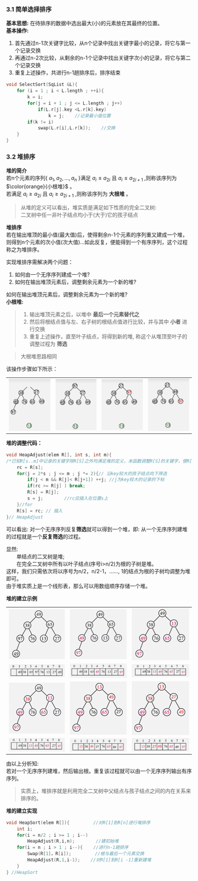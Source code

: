 ### 3.1 简单选择排序  

**基本思想:** 在待排序的数据中选出最大(小)的元素放在其最终的位置。  
**基本操作:** 
1. 首先通过n-1次关键字比较，从n个记录中找出关键字最小的记录，将它与第一个记录交换  
2. 再通过n-2次比较，从剩余的n-1个记录中找出关键字次小的记录，将它与第二个记录交换  
3. 重复上述操作，共进行n-1趟排序后，排序结束

```cpp
void SelectSort(SqList &L){
    for (i = 1 ; i < L.length ; ++i){
        k = i;
        for(j = i + 1 ; j <= L.length ; j++)
            if(L.r[j].key <L.r[k].key)
                k = j;    //记录最小值位置
        if(k != i)
            swap(L.r[i],L.r[k]);    //交换
    }
}
```
### 3.2 堆排序  
**堆的简介**  
若n个元素的序列{ $a_1,a_2,...,a_n$ }满足 ${a}_ {i}\leq {a}_ {2i}$ 且 ${a}_ {i}\leq {a}_ {2i+1}$ ,则称该序列为 $\color{orange}{小根堆}$ 。  
若满足 ${a}_ {i}\geq {a}_ {2i}$ 且 ${a}_ {i}\geq {a}_ {2i+1}$ ,则称该序列为 **大根堆** 。  
>从堆的定义可以看出，堆实质是满足如下性质的完全二叉树:  
>二叉树中任一非叶子结点均小于(大于)它的孩子结点

**堆排序**  
若在输出堆顶的最小值(最大值)后，使得剩余n-1个元素的序列重又建成一个堆，则得到n个元素的次小值(次大值)…如此反复，便能得到一个有序序列，这个过程称之为堆排序。  

实现堆排序需解决两个问题：  
1. 如何由一个无序序列建成一个堆?  
2. 如何在输出堆顶元素后，调整剩余元素为一个新的堆?

如何在输出堆顶元素后，调整剩余元素为一个新的堆?  
**小根堆:** 
>1. 输出堆顶元素之后，以堆中 **最后一个元素替代之**   
>2. 然后将根结点值与左、右子树的根结点值进行比较，并与其中 **小者** 进行交换  
>3. 重复上述操作，直至叶子结点，将得到新的堆, 称这个从堆顶至叶子的调整过程为 **筛选**

>大根堆思路相同

该操作步骤如下所示：  
<table border="0" margin-left: auto margin-right: auto>
  <tr>
     <td><img src="./images/堆的调整1.png"> </img></td>
     <td><img src="./images/堆的调整2.png"> </img></td>
     <td><img src="./images/堆的调整3.png"> </img></td>
     <td><img src="./images/堆的调整4.png"> </img></td>
  </tr>
</table>

**堆的调整代码：**  
```cpp
void HeapAdjust(elem R[], int s, int m){
/*已知R[s..m]中记录的关键字除R[S]之外均满足堆的定义，本函数调整R[S]的关键字，使R[s..m]成为一个大根堆*/
    rc = R[s];
    for(j = 2*s ; j <= m ; j *= 2){// 沿key较大的孩子结点向下筛选
        if(j < m && R[j]< R[j+1]) ++j; //j为key较大的记录的下标
        if(rc >= R[j] ) break;
        R[s] = R[j];
        s = j;        //rc应插入在位置s上
    }//for
    R[s] = rc; // 插入
}// HeapAdjust
```
可以看出:
对一个无序序列反复**筛选**就可以得到一个堆，即: 从一个无序序列建堆的过程就是一个**反复筛选**的过程。  

显然:  
　　单结点的二叉树是堆;  
　　在完全二叉树中所有以叶子结点(序号i>n/2)为根的子树是堆。  
这样，我们只需依次将以序号为n/2，n/2-1，......, 1的结点为根的子树均调整为堆即可。  
由于堆实质上是一个线形表，那么可以用数组顺序存储一个堆。  

**堆的建立示例**  
<table border="0" margin-left: auto margin-right: auto>
  <tr>
     <td><img src="./images/建堆1.png"> </img></td>
     <td><img src="./images/建堆2.png"> </img></td>
     <td><img src="./images/建堆3.png"> </img></td>
  </tr>
  <tr>
     <td><img src="./images/数组1.png"> </img></td>
     <td><img src="./images/数组2.png"> </img></td>
     <td><img src="./images/数组3.png"> </img></td>
  </tr>
  <tr>
     <td><img src="./images/建堆4.png"> </img></td>
     <td><img src="./images/建堆5.png"> </img></td>
     <td><img src="./images/建堆6.png"> </img></td>
  </tr>
  <tr>
     <td><img src="./images/数组4.png"> </img></td>
     <td><img src="./images/数组5.png"> </img></td>
     <td><img src="./images/数组6.png"> </img></td>
  </tr>
</table>


由以上分析知:  
若对一个无序序列建堆，然后输出根。重复该过程就可以由一个无序序列输出有序序列。  
>实质上，堆排序就是利用完全二叉树中父结点与孩子结点之间的内在关系来排序的。  

**堆的建立实现**  
```cpp
void HeapSort(elem R[]){         //对R[1]到R[n]进行堆排序
    int i;
    for(i = n/2 ; i >= 1 ; i--)
        HeapAdjust(R,i,n);        //建初始堆
    for(i = n ; i > 1 ; i--){    //进行n-1趟排序
        Swap(R[1]，R[i]);         //根与最后一个元素交换
        HeapAdjust(R,1,i-1);    //对R[1]到R[i -1]重新建堆
    }
} //HeapSort
```
